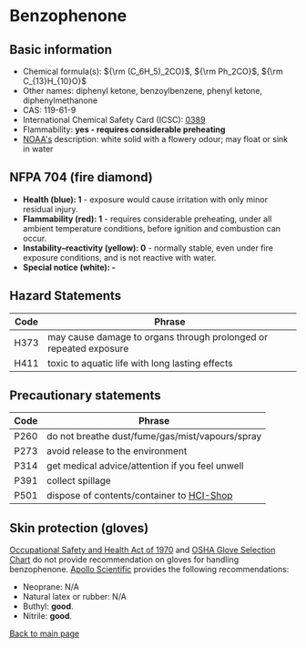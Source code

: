 # Benzophenone

## Basic information

- Chemical formula(s): ${\rm (C_6H_5)_2CO}$, ${\rm Ph_2CO}$, ${\rm C_{13}H_{10}O}$
- Other names: diphenyl ketone, benzoylbenzene, phenyl ketone, diphenylmethanone
- CAS: 119-61-9
- International Chemical Safety Card (ICSC): [0389](https://www.inchem.org/documents/icsc/icsc/eics0389.htm)
- Flammability: **yes - requires considerable preheating**
- [NOAA's](https://cameochemicals.noaa.gov/chemical/8315) description: white solid with a flowery odour; may float or sink in water

## NFPA 704 (fire diamond)

- **Health (blue): 1** - exposure would cause irritation with only minor residual injury.
- **Flammability (red): 1** - requires considerable preheating, under all ambient temperature conditions, before ignition and combustion can occur.
- **Instability–reactivity (yellow): 0** - normally stable, even under fire exposure conditions, and is not reactive with water.
- **Special notice (white): -**

## Hazard Statements

| Code | Phrase                                                            |
| ---- | ----------------------------------------------------------------- |
| H373 | may cause damage to organs through prolonged or repeated exposure |
| H411 | toxic to aquatic life with long lasting effects                   |

## Precautionary statements

| Code | Phrase                                                                    |
| ---- | ------------------------------------------------------------------------- |
| P260 | do not breathe dust/fume/gas/mist/vapours/spray                           |
| P273 | avoid release to the environment                                          |
| P314 | get medical advice/attention if you feel unwell                           |
| P391 | collect spillage                                                          |
| P501 | dispose of contents/container to [HCI-Shop](https://hci-shop.ethz.ch/en/) |

## Skin protection (gloves)

[Occupational Safety and Health Act of 1970](https://www.osha.gov/sites/default/files/publications/osha3151.pdf) and [OSHA Glove Selection Chart](https://safety.fsu.edu/safety_manual/OSHA%20Glove%20Selection%20Chart.pdf) do not provide recommendation on gloves for handling benzophenone. [Apollo Scientific](https://store.apolloscientific.co.uk/storage/msds/OR8243_msds.pdf) provides the following recommendations:

- Neoprane: N/A
- Natural latex or rubber: N/A
- Buthyl: **good**.
- Nitrile: **good**.

[Back to main page](https://github.com/Global-Health-Engineering/wet-lab-chemicals)
